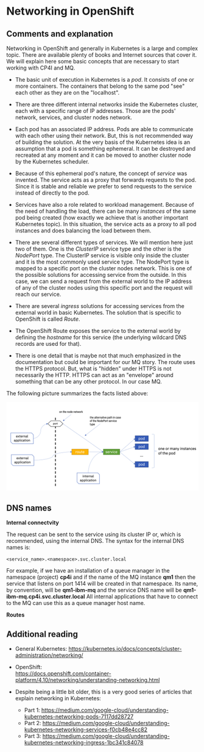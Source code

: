
# Networking in OpenShift


## Comments and explanation

Networking in OpenShift and generally in Kubernetes is a large and complex topic. There are available plenty of books and Internet sources that cover it. We will explain here some basic concepts that are necessary to start working with CP4I and MQ. 

- The basic unit of execution in Kubernetes is a *pod*. It consists of one or more containers. The containers that belong to the same pod "see" each other as they are on the "localhost".

- There are three different internal networks inside the Kubernetes cluster, each with a specific range of IP addresses. Those are the pods' network, services, and cluster nodes network. 

- Each pod has an associated IP address. Pods are able to communicate with each other using their network. But, this is not recommended way of building the solution. At the very basis of the Kubernetes idea is an assumption that a pod is something ephemeral. It can be destroyed and recreated at any moment and it can be moved to another cluster node by the Kubernetes scheduler.

- Because of this ephemeral pod's nature, the concept of *service* was invented. The service acts as a proxy that forwards requests to the pod. Since it is stable and reliable we prefer to send requests to the service instead of directly to the pod. 

- Services have also a role related to workload management. Because of the need of handling the load, there can be many *instances* of the same pod being created (how exactly we achieve that is another important Kubernetes topic). In this situation, the service acts as a proxy to all pod instances and does balancing the load between them.

- There are several different types of services. We will mention here just two of them. One is the *ClusterIP* service type and the other is the *NodePort* type.  The ClusterIP service is visible only inside the cluster and it is the most commonly used service type. The NodePort type is mapped to a specific port on the cluster nodes network. This is one of the possible solutions for accessing service from the outside. In this case, we can send a request from the external world to the IP address of any of the cluster nodes using this specific port and the request will reach our service. 

- There are several *ingress* solutions for accessing services from the external world in basic Kubernetes. The solution that is specific to OpenShift is called *Route*. 

- The OpenShift Route exposes the service to the external world by defining the *hostname* for this service (the underlying wildcard DNS records are used for that).

- There is one detail that is maybe not that much emphasized in the documentation but could be important for our MQ story. The route uses the HTTPS protocol. But, what is "hidden" under HTTPS is not necessarily the HTTP. HTTPS can act as an "envelope" around something that can be any other protocol. In our case MQ.

The following picture summarizes the facts listed above:

<img width="850" src="images/Snip20221025_9.png">


## DNS names

**Internal connectvity**

The request can be sent to the service using its cluster IP or, which is recommended, using the internal DNS. The syntax for the internal DNS names is:
```
<service_name>.<namespace>.svc.cluster.local
```
For example, if we have an installation of a queue manager in the namespace (project) **cp4i** and if the name of the MQ instance **qm1** then the service that listens on port 1414 will be created in that namespace. Its name, by convention, will be **qm1-ibm-mq** and the service DNS name will be **qm1-ibm-mq.cp4i.svc.cluster.local** All internal applications that have to connect to the MQ can use this as a queue manager host name.


**Routes**


## Additional reading

- General Kubernetes:
  https://kubernetes.io/docs/concepts/cluster-administration/networking/

- OpenShift:  
  https://docs.openshift.com/container-platform/4.10/networking/understanding-networking.html

- Despite being a little bit older, this is a very good series of articles that explain networking in Kubernetes:
  - Part 1: https://medium.com/google-cloud/understanding-kubernetes-networking-pods-7117dd28727
  - Part 2: https://medium.com/google-cloud/understanding-kubernetes-networking-services-f0cb48e4cc82
  - Part 3: https://medium.com/google-cloud/understanding-kubernetes-networking-ingress-1bc341c84078
